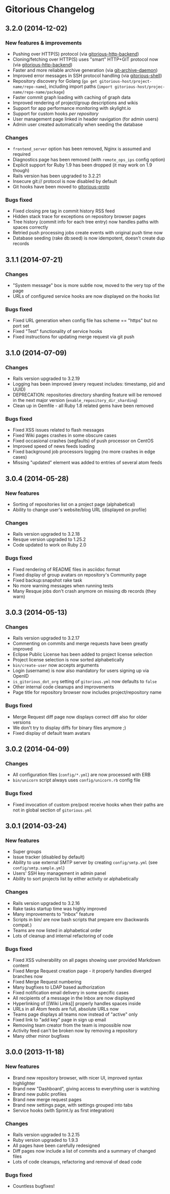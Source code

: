 # Gitorious Changelog

## 3.2.0 (2014-12-02)

### New features & improvements

* Pushing over HTTP(S) protocol (via
  [gitorious-http-backend](https://gitorious.org/gitorious/gitorious-proto))
* Cloning/fetching over HTTP(S) uses "smart" HTTP+GIT protocol now (via
  [gitorious-http-backend](https://gitorious.org/gitorious/gitorious-proto))
* Faster and more reliable archive generation (via
  [git-archive-daemon](https://gitorious.org/gitorious/git-archive-daemon))
* Improved error messages in SSH protocol handling (via
  [gitorious-shell](https://gitorious.org/gitorious/gitorious-proto))
* Repository discovery for Golang
  (`go get gitorious-host/project-name/repo-name`),
  including import paths (`import gitorious-host/projec-name/repo-name/package`)
* Faster commit graph loading with caching of graph data
* Improved rendering of project/group descriptions and wikis
* Support for app performance monitoring with skylight.io
* Support for custom hooks *per repository*
* User management page linked in header navigation (for admin users)
* Admin user created automatically when seeding the database

### Changes

* `frontend_server` option has been removed, Nginx is assumed and required
* Diagnostics page has been removed (with `remote_ops_ips` config option)
* Explicit support for Ruby 1.9 has been dropped (it may work on 1.9 though)
* Rails version has been upgraded to 3.2.21
* Insecure git:// protocol is now disabled by default
* Git hooks have been moved to
  [gitorious-proto](https://gitorious.org/gitorious/gitorious-proto)

### Bugs fixed

* Fixed closing pre tag in commit history RSS feed
* Hidden stack trace for exceptions on repository browser pages
* Tree history (commit info for each tree entry) now handles paths with spaces
  correctly
* Retried push processing jobs create events with original push time now
* Database seeding (rake db:seed) is now idempotent, doesn't create dup records

## 3.1.1 (2014-07-21)

### Changes

* "System message" box is more subtle now, moved to the very top of the page
* URLs of configured service hooks are now displayed on the hooks list

### Bugs fixed

* Fixed URL generation when config file has scheme == "https" but no port set
* Fixed "Test" functionality of service hooks
* Fixed instructions for updating merge request via git push

## 3.1.0 (2014-07-09)

### Changes

* Rails version upgraded to 3.2.19
* Logging has been improved (every request includes: timestamp, pid and UUID)
* DEPRECATION: repositories directory sharding feature will be removed in the
  next major version (`enable_repository_dir_sharding`)
* Clean up in Gemfile - all Ruby 1.8 related gems have been removed

### Bugs fixed

* Fixed XSS issues related to flash messages
* Fixed Wiki pages crashes in some obscure cases
* Fixed occasional crashes (segfaults) of push processor on CentOS
* Improved speed of news feeds loading
* Fixed background job processors logging (no more crashes in edge cases)
* Missing "updated" element was added to entries of several atom feeds

## 3.0.4 (2014-05-28)

### New features

* Sorting of repositories list on a project page (alphabetical)
* Ability to change user's website/blog URL (displayed on profile)

### Changes

* Rails version upgraded to 3.2.18
* Resque version upgraded to 1.25.2
* Code updated to work on Ruby 2.0

### Bugs fixed

* Fixed rendering of README files in asciidoc format
* Fixed display of group avatars on repository's Community page
* Fixed backup:snapshot rake task
* No more warning messages when running tests
* Many Resque jobs don't crash anymore on missing db records (they warn)

## 3.0.3 (2014-05-13)

### Changes

* Rails version upgraded to 3.2.17
* Commenting on commits and merge requests have been greatly improved
* Eclipse Public License has been added to project license selection
* Project license selection is now sorted alphabetically
* `bin/create-user` now accepts arguments
* Login (username) is now also mandatory for users signing up via OpenID
* `is_gitorious_dot_org` setting of `gitorious.yml` now defaults to `false`
* Other internal code cleanups and improvements
* Page title for repository browser now includes project/repository name

### Bugs fixed

* Merge Request diff page now displays correct diff also for older versions
* We don't try to display diffs for binary files anymore ;)
* Fixed display of default team avatars

## 3.0.2 (2014-04-09)

### Changes

* All configuration files (`config/*.yml`) are now processed with ERB
* `bin/unicorn` script always uses `config/unicorn.rb` config file

### Bugs fixed

* Fixed invocation of custom pre/post receive hooks when their paths are not in
  global section of `gitorious.yml`

## 3.0.1 (2014-03-24)

### New features

* Super groups
* Issue tracker (disabled by default)
* Ability to use external SMTP server by creating `config/smtp.yml` (see
  `config/smtp.sample.yml`)
* Users' SSH key management in admin panel
* Ability to sort projects list by either activity or alphabetically

### Changes

* Rails version upgraded to 3.2.16
* Rake tasks startup time was highly improved
* Many improvements to "Inbox" feature
* Scripts in bin/ are now bash scripts that prepare env (backwards compat.)
* Teams are now listed in alphabetical order
* Lots of cleanup and internal refactoring of code

### Bugs fixed

* Fixed XSS vulnerability on all pages showing user provided Markdown content
* Fixed Merge Request creation page - it properly handles diverged branches now
* Fixed Merge Request numbering
* Many bugfixes to LDAP based authorization
* Fixed notification email delivery in some specific cases
* All recipients of a message in the Inbox are now displayed
* Hyperlinking of [[Wiki Links]] properly handles spaces inside
* URLs in all Atom feeds are full, absolute URLs now
* Teams page displays all teams now instead of "active" only
* Fixed link to "add key" page in sign up email
* Removing team creator from the team is impossible now
* Activity feed can't be broken now by removing a repository
* Many other minor bugfixes

## 3.0.0 (2013-11-18)

### New features

* Brand new repository browser, with nicer UI, improved syntax highlighter
* Brand new "Dashboard", giving access to everything user is watching
* Brand new public profiles
* Brand new merge request pages
* Brand new settings page, with settings grouped into tabs
* Service hooks (with Sprint.ly as first integration)

### Changes

* Rails version upgraded to 3.2.15
* Ruby version upgraded to 1.9.3
* All pages have been carefully redesigned
* Diff pages now include a list of commits and a summary of changed files
* Lots of code cleanups, refactoring and removal of dead code

### Bugs fixed

* Countless bugfixes!
